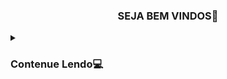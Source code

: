  <h3><p align="center">SEJA BEM VINDOS🤖</p></h3>
  
 <details>
  <summary><h3>Contenue Lendo💻</h3></summary>

Esse scrypt termux, é feito na linguagem "PYTHON"
----------------------------------------------
 <details>
  <summary><h3>💻Como obter o termux</h3></summary>

site:⏩ https://f-droid.org/ ⏪ 

<h3><p align="center">TERMUX</p></h3>



-------------------------------------------------------------------------------
 
<h3><p align="center">PASSO A PASSO PARA CONFIGURAR TERMUX</p></h3>
  
```
git clone https://github.com/jovemsigilosodobembr/Termux
python3 setup.py
```

<h3><p align="center">EMBREVE MAIS DESCRIÇÃO</p></h3>


 <details>
  <summary><h3>💻Video de como configurar scrypt</h3></summary>

Vazio
